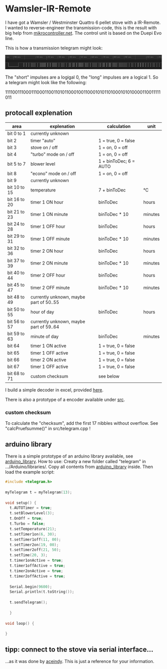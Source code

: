 # Wamsler-IR-Remote

I have got a Wamsler / Westminster Quattro 6 pellet stove with a IR-Remote. I wanted to reverse-engineer the transmission-code, this is the result with big help from [mikrocontroller.net](https://www.mikrocontroller.net/topic/511335#6560508). The control unit is based on the Duepi Evo line.

This is how a transmission telegram might look:

![transmission-example](https://raw.githubusercontent.com/pascaltippelt/Wamsler-IR-Remote/main/2.PNG)

The "short" impulses are a logigal 0, the "long" impulses are a logical 1. So a telegram might look like the following:

111100111000111000110011010110001001100010101101000101010000110011111011

## protocall explenation

| area | explenation | calculation | unit |
| --- | --- | --- | --- |
| bit 0 to 1 | currently unknown | | |
| bit 2 | timer "auto" | 1 = true, 0 = false | |
| bit 3 | stove on / off | 1 = on, 0 = off | |
| bit 4 | "turbo" mode on / off | 1 = on, 0 = off | |
| bit 5 to 7 | blower level | 1 + binToDec; 6 = AUTO | |
| bit 8  | "econo" mode on / off | 1 = on, 0 = off | |
| bit 9 | currently unknown | | |
| bit 10 to 15 | temperature | 7 + binToDec | °C |
| bit 16 to 20 | timer 1 ON hour | binToDec | hours |
| bit 21 to 23 | timer 1 ON minute | binToDec * 10 | minutes|
| bit 24 to 28 | timer 1 OFF hour | binToDec | hours |
| bit 29 to 31 | timer 1 OFF minute | binToDec * 10 | minutes|
| bit 32 to 36 | timer 2 ON hour | binToDec | hours |
| bit 37 to 39 | timer 2 ON minute | binToDec * 10 | minutes|
| bit 40 to 44 | timer 2 OFF hour | binToDec | hours |
| bit 45 to 47 | timer 2 OFF minute | binToDec * 10 | minutes|
| bit 48 to 49 | currently unknown, maybe part of 50..55 | | |
| bit 50 to 55 | hour of day | binToDec | hours |
| bit 56 to 57 | currently unknown, maybe part of 59..64 | | |
| bit 59 to 63 | minute of day | binToDec | minutes |
| bit 64 | timer 1 ON active | 1 = true, 0 = false | |
| bit 65 | timer 1 OFF active | 1 = true, 0 = false | |
| bit 66 | timer 2 ON active | 1 = true, 0 = false | |
| bit 67 | timer 1 OFF active | 1 = true, 0 = false | |
| bit 68 to 71 | custom checksum | see below | |

I build a simple decoder in excel, provided [here](https://github.com/pascaltippelt/Wamsler-IR-Remote/raw/main/IR-Decoder.xlsx).

There is also a prototype of a encoder available under [src](/src).

### custom checksum

To calculate the "checksum", add the first 17 nibbles without overflow. See "calcPruefsumme()" in src/telegram.cpp !

## arduino library

There is a simple prototype of an arduino library available, see [arduino_library](/arduino_library). How to use: Creaty a new folder called "telegram" in .../Arduino/libraries/. Copy all contents from [arduino_library](/arduino_library) inside. Then load the example script:

```c++
#include <telegram.h>

myTelegram t = myTelegram(13);

void setup() {
  t.AUTOTimer = true;
  t.setBlowerLevel(3);
  t.OnOff = true;
  t.Turbo = false;
  t.setTemperature(21);
  t.setTimer1on(6, 30);
  t.setTimer1off(11, 00);
  t.setTimer2on(19, 00);
  t.setTimer2off(21, 50);
  t.setTime(20, 3);
  t.timer1onActive = true;
  t.timer1offActive = true;
  t.timer2onActive = true;
  t.timer2offActive = true;

  Serial.begin(9600);
  Serial.println(t.toString());
  
  t.sendTelegram();
  
  }

void loop() {

}
```
## tipp: connect to the stove via serial interface...
...as it was done by [aceindy](https://github.com/aceindy/Duepi_EVO). This is just a reference for your information.

